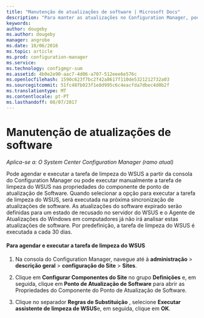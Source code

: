 ```yaml
---
title: "Manutenção de atualizações de software | Microsoft Docs"
description: "Para manter as atualizações no Configuration Manager, pode agendar a tarefa de limpeza do WSUS ou pode executá-lo manualmente."
keywords: 
author: dougeby
ms.author: dougeby
manager: angrobe
ms.date: 10/06/2016
ms.topic: article
ms.prod: configuration-manager
ms.service: 
ms.technology: configmgr-sum
ms.assetid: 4b0e2e90-aac7-4d06-a707-512eee6e576c
ms.openlocfilehash: 1590c623f7bc2f42a8617f110de5321212732a03
ms.sourcegitcommit: 51fc48fb023f1e8d995c6c4eacfda7dbec4d0b2f
ms.translationtype: MT
ms.contentlocale: pt-PT
ms.lasthandoff: 08/07/2017
---
```

# <a name="software-updates-maintenance"></a>Manutenção de atualizações de software

*Aplica-se a: O System Center Configuration Manager (ramo atual)*

Pode agendar e executar a tarefa de limpeza do WSUS a partir da consola do Configuration Manager ou pode executar manualmente a tarefa de limpeza do WSUS nas propriedades do componente de ponto de atualização de Software. Quando selecionar a opção para executar a tarefa de limpeza do WSUS, será executada na próxima sincronização de atualizações de software. As atualizações do software expirado serão definidas para um estado de recusado no servidor do WSUS e o Agente de Atualizações do Windows em computadores já não irá analisar estas atualizações de software. Por predefinição, a tarefa de limpeza do WSUS é executada a cada 30 dias.  

#### <a name="to-schedule-and-run-the-wsus-cleanup-job"></a>Para agendar e executar a tarefa de limpeza do WSUS  

1.  Na consola do Configuration Manager, navegue até à **administração** > **descrição geral** > **configuração do Site** > **Sites**.  

2.  Clique em **Configurar Componentes do Site** no grupo **Definições** e, em seguida, clique em **Ponto de Atualização de Software** para abrir as Propriedades do Componente do Ponto de Atualização de Software.  

3.  Clique no separador **Regras de Substituição** , selecione **Executar assistente de limpeza de WSUS**e, em seguida, clique em **OK**.
